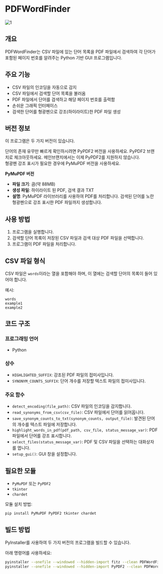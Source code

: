 # PDFWordFinder

![1](https://github.com/user-attachments/assets/a78860ed-f79a-49c4-974e-acfb4c927926)

## 개요
PDFWordFinder는 CSV 파일에 있는 단어 목록을 PDF 파일에서 검색하여 각 단어가 포함된 페이지 번호를 알려주는 Python 기반 GUI 프로그램입니다.

## 주요 기능
- CSV 파일의 인코딩을 자동으로 감지
- CSV 파일에서 검색할 단어 목록을 불러옴
- PDF 파일에서 단어를 검색하고 해당 페이지 번호를 출력함
- 손쉬운 그래픽 인터페이스
- 검색한 단어를 형광펜으로 강조(하이라이트)한 PDF 파일 생성

## 버전 정보
이 프로그램은 두 가지 버전이 있습니다.  
  
단어의 존재 유무만 빠르게 확인하시려면 PyPDF2 버전을 사용하세요. PyPDF2 브랜치로 체크아웃하세요. 메인브랜치에서는 이제 PyPDF2를 지원하지 않습니다.  
형광펜 강조 표시가 필요한 경우에 PyMuPDF 버전을 사용하세요.

**PyMuPDF 버전**
   - **파일 크기**: 큼(약 88MB)
   - **생성 파일**: 하이라이트 된 PDF, 검색 결과 TXT
   - **설명**: PyMuPDF 라이브러리를 사용하여 PDF를 처리합니다. 검색된 단어를 노란 형광펜으로 강조 표시한 PDF 파일까지 생성합니다.

## 사용 방법
1. 프로그램을 실행합니다.
2. 검색할 단어 목록이 저장된 CSV 파일과 검색 대상 PDF 파일을 선택합니다.
3. 프로그램이 PDF 파일을 처리합니다.

## CSV 파일 형식
CSV 파일은 `words`이라는 열을 포함해야 하며, 이 열에는 검색할 단어의 목록이 들어 있어야 합니다.  

예시:

```
words
example1
example2
```

## 코드 구조

### 프로그래밍 언어
- Python

### 상수
- `HIGHLIGHTED_SUFFIX`: 강조된 PDF 파일의 접미사입니다.
- `SYNONYM_COUNTS_SUFFIX`: 단어 개수를 저장할 텍스트 파일의 접미사입니다.

### 주요 함수
- `detect_encoding(file_path)`: CSV 파일의 인코딩을 감지합니다.
- `read_synonyms_from_csv(csv_file)`: CSV 파일에서 단어를 읽어옵니다.
- `save_synonym_counts_to_txt(synonym_counts, output_file)`: 발견된 단어의 개수를 텍스트 파일에 저장합니다.
- `highlight_words_in_pdf(pdf_path, csv_file, status_message_var)`: PDF 파일에서 단어를 강조 표시합니다.
- `select_files(status_message_var)`: PDF 및 CSV 파일을 선택하는 대화상자를 엽니다.
- `setup_gui()`: GUI 창을 설정합니다.


## 필요한 모듈
- `PyMuPDF` 또는 `PyPDF2`
- `tkinter`
- `chardet`

모듈 설치 방법:
```bash
pip install PyMuPDF PyPDF2 tkinter chardet
```

## 빌드 방법
PyInstaller를 사용하여 두 가지 버전의 프로그램을 빌드할 수 있습니다.  
  
아래 명령어를 사용하세요:
```bash
pyinstaller --onefile --windowed --hidden-import fitz --clean PDFWordFinder-PyMuPDF.py
pyinstaller --onefile --windowed --hidden-import PyPDF2 --clean PDFWordFinder-PyPDF2.py
```
